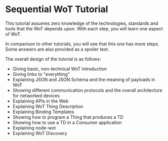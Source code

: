 # Sequential WoT Tutorial

This tutorial assumes zero knowledge of the technologies, standards and tools that the WoT depends upon.
With each step, you will learn one aspect of WoT.

In comparison to other tutorials, you will see that this one has more steps.
Some answers are also provided as a spoiler text.

The overall design of the tutorial is as follows:

- Giving basic, non-technical WoT introduction
- Giving links to "everything"
- Explaining JSON and JSON Schema and the meaning of payloads in WoT
- Showing different communication protocols and the overall architecture for networked devices
- Explaining APIs in the Web
- Explaining WoT Thing Description
- Explaining Binding Templates
- Showing how to program a Thing that produces a TD
- Showing how to use a TD in a Consumer application
- Explaining node-wot
- Explaining WoT Discovery


<!-- <details>
  <summary>Spoiler warning</summary>
  
  Spoiler text. Note that it's important to have a space after the summary tag. You should be able to write any markdown you want inside the `<details>` tag... just make sure you close `<details>` afterward.
  
  ```javascript
  console.log("I'm a code block!");
  ```
</details> -->